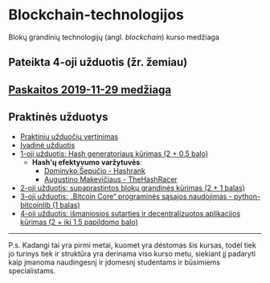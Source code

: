 # Blockchain-technologijos
Blokų grandinių technologijų (angl. _blockchain_) kurso medžiaga
## Pateikta 4-oji užduotis (žr. žemiau)

## [Paskaitos 2019-11-29 medžiaga](https://github.com/blockchain-group/Blockchain-technologijos/blob/master/paskaitos/paskaita-ismanioji_sutartis.md)

## Praktinės užduotys

- [Praktinių užduočių vertinimas](https://github.com/blockchain-group/Blockchain-technologijos/blob/master/pratybos/vertinimas.md)
- [Įvadinė užduotis](https://github.com/blockchain-group/Blockchain-technologijos/blob/master/pratybos/Ivadine-uzduotis.md)
- [1-oji užduotis: Hash generatoriaus kūrimas (2 + 0.5 balo)](https://github.com/blockchain-group/Blockchain-technologijos/blob/master/pratybos/1uzduotis-Hashavimas.md)
  - **Hash'ų efektyvumo varžytuvės**:
    - [Dominyko Šepučio - Hashrank](https://github.com/dqmis/hashrank)
    - [Augustino Makevičiaus - TheHashRacer](https://github.com/AugustinasMK/TheHashRacer)
- [2-oji užduotis: supaprastintos blokų grandinės kūrimas (2 + 1 balas)](https://github.com/blockchain-group/Blockchain-technologijos/blob/master/pratybos/2uzduotis-Blockchain.md)
- [3-oji užduotis: „Bitcoin Core“ programinės sąsajos naudojimas - python-bitcoinlib (1 balas)](https://github.com/blockchain-group/Blockchain-technologijos/blob/master/pratybos/3uzduotis-Bitcoin-Core-API.md)
- [4-oji užduotis: išmaniosios sutarties ir decentralizuotos aplikacijos kūrimas (2 + iki 1,5 papildomo balo)](https://github.com/blockchain-group/Blockchain-technologijos/blob/master/pratybos/4uzduotis-SmartContract.md)
---
P.s. Kadangi tai yra pirmi metai, kuomet yra dėstomas šis kursas, todėl tiek jo turinys tiek ir struktūra yra derinama viso kurso metu, siekiant jį padaryti kaip įmanoma naudingesnį ir įdomesnį studentams ir būsimiems specialistams.
